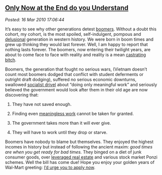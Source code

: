  
[Only Now at the End do you Understand](http://bakerjd99.wordpress.com/2010/03/16/only-now-at-the-end-do-you-understand/)
-------------------------------------------------------------------------------------------------------------------------

*Posted: 16 Mar 2010 17:06:44*

It’s easy to see why other generations detest
[boomers](http://tierneylab.blogs.nytimes.com/2007/03/05/the-ailing-or-wailing-baby-boomers/).
Without a doubt this cohort, my cohort, is the most spoiled,
self-indulgent, pompous and
[delusional](http://www.ageinplacetech.com/blog/metlife-are-boomers-middleof-self-delusion)
generation in western history. We were born in boom times and grew up
thinking they would last forever. Well, I am happy to report that
nothing lasts forever. The boomers, now entering their twilight years,
are about to come face to face with reality and reality is a mean
[castrating
bitch](http://www.urbandictionary.com/products.php?defid=2255635).

Boomers, the generation that fought no serious wars, (Vietnam doesn’t
count most boomers dodged that conflict with student deferments or
outright draft dodging), suffered no serious economic downturns,
swallowed [socialist
drivel](http://www.marketoracle.co.uk/Article3357.html) about “doing
only meaningful work” and seriously believed the government would look
after them in their old age are now discovering that:

1.  They have not saved enough.

2.  Finding even [meaningless
    work](http://www.artnotart.com/fluxus/wdemaria-meaninglesswork.html)
    cannot be taken for granted.

3.  The government takes more than it will ever give.

4.  They will have to work until they drop or starve.

Boomers have nobody to blame but themselves. They enjoyed the highest
incomes in history but instead of following the ancient maxim: *good
times are when you get ready for bad times.* They binged on a diet of
junk consumer goods, over [leveraged real
estate](http://www.irvinehousingblog.com/blog/category/mortgage-fraud/)
and various stock market Ponzi schemes. Well the bill has come due! Hope
you enjoy your golden years of Wal-Mart greeting: [I’d urge you to apply
now](http://www.spartantailgate.com/forums/msu-red-cedar-message-board/302784-old-man-walmart-application.html).
